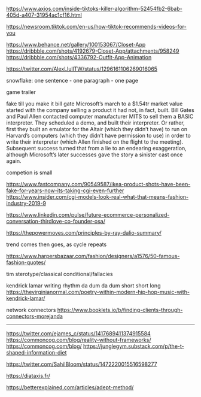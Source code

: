 https://www.axios.com/inside-tiktoks-killer-algorithm-52454fb2-6bab-405d-a407-31954ac1cf16.html

https://newsroom.tiktok.com/en-us/how-tiktok-recommends-videos-for-you

https://www.behance.net/gallery/100153067/Closet-App
https://dribbble.com/shots/4192679-Closet-App/attachments/958249
https://dribbble.com/shots/4336792-Outfit-App-Animation

https://twitter.com/AlexLlullTW/status/1296161106269016065

snowflake: one sentence - one paragraph - one page



game trailer

fake till you make it bill gate
Microsoft’s march to a $1.54tr market value started with the company selling a product it had not, in fact, built. Bill Gates and Paul Allen contacted computer manufacturer MITS to sell them a BASIC interpreter. They scheduled a demo, and built their interpreter. Or rather, first they built an emulator for the Altair (which they didn’t have) to run on Harvard’s computers (which they didn’t have permission to use) in order to write their interpreter (which Allen finished on the flight to the meeting). Subsequent success turned that from a lie to an endearing exaggeration, although Microsoft’s later successes gave the story a sinister cast once again.

competion is small


https://www.fastcompany.com/90549587/ikea-product-shots-have-been-fake-for-years-now-its-taking-cgi-even-further
https://www.insider.com/cgi-models-look-real-what-that-means-fashion-industry-2019-9


https://www.linkedin.com/pulse/future-ecommerce-personalized-conversation-thirdlove-co-founder-osa/

https://thepowermoves.com/principles-by-ray-dalio-summary/


trend comes then goes, as cycle repeats

https://www.harpersbazaar.com/fashion/designers/a1576/50-famous-fashion-quotes/

tim sterotype/classical conditional/fallacies

kendrick lamar writing rhythm
da dum da dum
short short long
https://thevirginianormal.com/poetry-within-modern-hip-hop-music-with-kendrick-lamar/

network connectors
https://www.booklets.io/b/finding-clients-through-connectors-morejanda



---

https://twitter.com/ejames_c/status/1417689411374915584
https://commoncog.com/blog/reality-without-frameworks/
https://commoncog.com/blog/
https://junglegym.substack.com/p/the-t-shaped-information-diet

https://twitter.com/SahilBloom/status/1472220015516598277

https://diataxis.fr/

https://betterexplained.com/articles/adept-method/